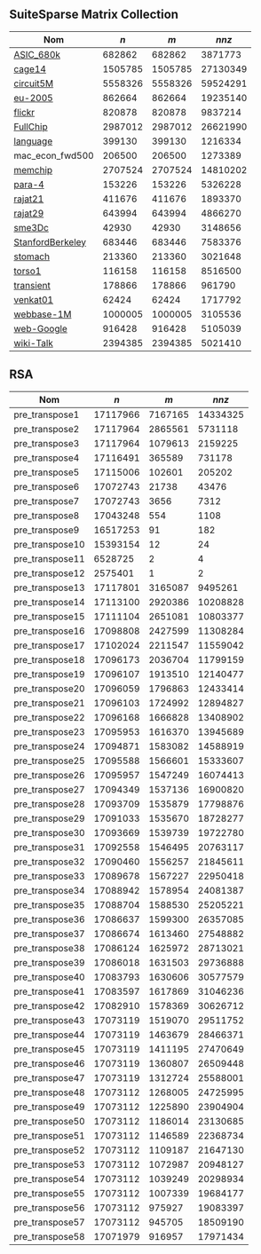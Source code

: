 ## SuiteSparse Matrix Collection

| Nom                                                                            | $n$     | $m$     | $nnz$    |
| ------------------------------------------------------------------------------ | ------- | ------- | -------- |
| [ASIC_680k](https://sparse.tamu.edu/MM/Sandia/ASIC_680k.tar.gz)                | 682862  | 682862  | 3871773  |
| [cage14](https://sparse.tamu.edu/MM/vanHeukelum/cage14.tar.gz)                 | 1505785 | 1505785 | 27130349 |
| [circuit5M](https://sparse.tamu.edu/MM/Freescale/circuit5M.tar.gz)             | 5558326 | 5558326 | 59524291 |
| [eu-2005](https://sparse.tamu.edu/MM/LAW/eu-2005.tar.gz)                       | 862664  | 862664  | 19235140 |
| [flickr](https://sparse.tamu.edu/MM/Gleich/flickr.tar.gz)                      | 820878  | 820878  | 9837214  |
| [FullChip](https://sparse.tamu.edu/MM/Freescale/FullChip.tar.gz)               | 2987012 | 2987012 | 26621990 |
| [language](https://sparse.tamu.edu/MM/Tromble/language.tar.gz)                 | 399130  | 399130  | 1216334  |
| mac_econ_fwd500                                                                | 206500  | 206500  | 1273389  |
| [memchip](https://sparse.tamu.edu/MM/Freescale/memchip.tar.gz)                 | 2707524 | 2707524 | 14810202 |
| [para-4](https://sparse.tamu.edu/MM/Schenk_ISEI/para-4.tar.gz)                 | 153226  | 153226  | 5326228  |
| [rajat21](https://sparse.tamu.edu/MM/Rajat/rajat21.tar.gz)                     | 411676  | 411676  | 1893370  |
| [rajat29](https://sparse.tamu.edu/MM/Rajat/rajat29.tar.gz)                     | 643994  | 643994  | 4866270  |
| [sme3Dc](https://sparse.tamu.edu/MM/FEMLAB/sme3Dc.tar.gz)                      | 42930   | 42930   | 3148656  |
| [StanfordBerkeley](https://sparse.tamu.edu/MM/Kamvar/Stanford_Berkeley.tar.gz) | 683446  | 683446  | 7583376  |
| [stomach](https://sparse.tamu.edu/MM/Norris/stomach.tar.gz)                    | 213360  | 213360  | 3021648  |
| [torso1](https://sparse.tamu.edu/MM/Norris/torso1.tar.gz)                      | 116158  | 116158  | 8516500  |
| [transient](https://sparse.tamu.edu/MM/Freescale/transient.tar.gz)             | 178866  | 178866  | 961790   |
| [venkat01](https://sparse.tamu.edu/MM/Simon/venkat01.tar.gz)                   | 62424   | 62424   | 1717792  |
| [webbase-1M](https://sparse.tamu.edu/MM/Williams/webbase-1M.tar.gz)            | 1000005 | 1000005 | 3105536  |
| [web-Google](https://sparse.tamu.edu/MM/SNAP/web-Google.tar.gz)                | 916428  | 916428  | 5105039  |
| [wiki-Talk](https://sparse.tamu.edu/MM/SNAP/wiki-Talk.tar.gz)                  | 2394385 | 2394385 | 5021410  |

## RSA

| Nom             | $n$      | $m$     | $nnz$    |
| --------------- | -------- | ------- | -------- |
| pre_transpose1  | 17117966 | 7167165 | 14334325 |
| pre_transpose2  | 17117964 | 2865561 | 5731118  |
| pre_transpose3  | 17117964 | 1079613 | 2159225  |
| pre_transpose4  | 17116491 | 365589  | 731178   |
| pre_transpose5  | 17115006 | 102601  | 205202   |
| pre_transpose6  | 17072743 | 21738   | 43476    |
| pre_transpose7  | 17072743 | 3656    | 7312     |
| pre_transpose8  | 17043248 | 554     | 1108     |
| pre_transpose9  | 16517253 | 91      | 182      |
| pre_transpose10 | 15393154 | 12      | 24       |
| pre_transpose11 | 6528725  | 2       | 4        |
| pre_transpose12 | 2575401  | 1       | 2        |
| pre_transpose13 | 17117801 | 3165087 | 9495261  |
| pre_transpose14 | 17113100 | 2920386 | 10208828 |
| pre_transpose15 | 17111104 | 2651081 | 10803377 |
| pre_transpose16 | 17098808 | 2427599 | 11308284 |
| pre_transpose17 | 17102024 | 2211547 | 11559042 |
| pre_transpose18 | 17096173 | 2036704 | 11799159 |
| pre_transpose19 | 17096107 | 1913510 | 12140477 |
| pre_transpose20 | 17096059 | 1796863 | 12433414 |
| pre_transpose21 | 17096103 | 1724992 | 12894827 |
| pre_transpose22 | 17096168 | 1666828 | 13408902 |
| pre_transpose23 | 17095953 | 1616370 | 13945689 |
| pre_transpose24 | 17094871 | 1583082 | 14588919 |
| pre_transpose25 | 17095588 | 1566601 | 15333607 |
| pre_transpose26 | 17095957 | 1547249 | 16074413 |
| pre_transpose27 | 17094349 | 1537136 | 16900820 |
| pre_transpose28 | 17093709 | 1535879 | 17798876 |
| pre_transpose29 | 17091033 | 1535670 | 18728277 |
| pre_transpose30 | 17093669 | 1539739 | 19722780 |
| pre_transpose31 | 17092558 | 1546495 | 20763117 |
| pre_transpose32 | 17090460 | 1556257 | 21845611 |
| pre_transpose33 | 17089678 | 1567227 | 22950418 |
| pre_transpose34 | 17088942 | 1578954 | 24081387 |
| pre_transpose35 | 17088704 | 1588530 | 25205221 |
| pre_transpose36 | 17086637 | 1599300 | 26357085 |
| pre_transpose37 | 17086674 | 1613460 | 27548882 |
| pre_transpose38 | 17086124 | 1625972 | 28713021 |
| pre_transpose39 | 17086018 | 1631503 | 29736888 |
| pre_transpose40 | 17083793 | 1630606 | 30577579 |
| pre_transpose41 | 17083597 | 1617869 | 31046236 |
| pre_transpose42 | 17082910 | 1578369 | 30626712 |
| pre_transpose43 | 17073119 | 1519070 | 29511752 |
| pre_transpose44 | 17073119 | 1463679 | 28466371 |
| pre_transpose45 | 17073119 | 1411195 | 27470649 |
| pre_transpose46 | 17073119 | 1360807 | 26509448 |
| pre_transpose47 | 17073119 | 1312724 | 25588001 |
| pre_transpose48 | 17073112 | 1268005 | 24725995 |
| pre_transpose49 | 17073112 | 1225890 | 23904904 |
| pre_transpose50 | 17073112 | 1186014 | 23130685 |
| pre_transpose51 | 17073112 | 1146589 | 22368734 |
| pre_transpose52 | 17073112 | 1109187 | 21647130 |
| pre_transpose53 | 17073112 | 1072987 | 20948127 |
| pre_transpose54 | 17073112 | 1039249 | 20298934 |
| pre_transpose55 | 17073112 | 1007339 | 19684177 |
| pre_transpose56 | 17073112 | 975927  | 19083397 |
| pre_transpose57 | 17073112 | 945705  | 18509190 |
| pre_transpose58 | 17071979 | 916957  | 17971434 |
